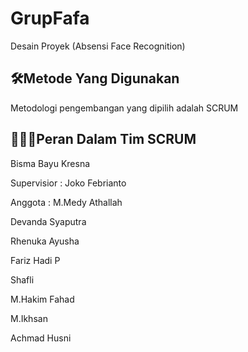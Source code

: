 # GrupFafa
Desain Proyek (Absensi Face Recognition)

## 🛠️Metode Yang Digunakan
Metodologi pengembangan yang dipilih adalah SCRUM

## 🧑‍🤝‍🧑Peran Dalam Tim SCRUM
Bisma Bayu Kresna 

Supervisior :
Joko Febrianto

Anggota :
M.Medy Athallah

Devanda Syaputra

Rhenuka Ayusha

Fariz Hadi P

Shafli

M.Hakim Fahad

M.Ikhsan

Achmad Husni 
